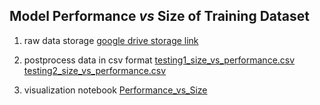 ## Model Performance *vs* Size of Training Dataset

1. raw data storage [google drive storage link](https://drive.google.com/file/d/1wjF21M9iLPXe9EXGs1nA4v9eSR7eAs9T/view?usp=sharing)

2. postprocess data in csv format
   [testing1_size_vs_performance.csv](./testing1_size_vs_performance.csv)
   [testing2_size_vs_performance.csv](./testing2_size_vs_performance.csv)
3. visualization notebook [Performance_vs_Size](./Performance_vs_Size.ipynb)





